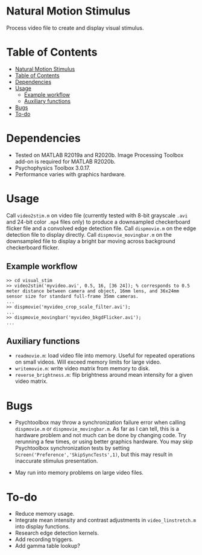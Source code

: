 # Natural Motion Stimulus

Process video file to create and display visual stimulus.

# Table of Contents
<!--ts-->
   * [Natural Motion Stimulus](#natural-motion-stimulus)
   * [Table of Contents](#table-of-contents)
   * [Dependencies](#dependencies)
   * [Usage](#usage)
      * [Example workflow](#example-workflow)
      * [Auxiliary functions](#auxiliary-functions)
   * [Bugs](#bugs)
   * [To-do](#to-do)

<!-- Added by: mofei, at: Fri Feb 26 11:47:30 CST 2021 -->

<!--te-->

# Dependencies

* Tested on MATLAB R2019a and R2020b. Image Processing Toolbox add-on is required for MATLAB R2020b.
* Psychophysics Toolbox 3.0.17.
* Performance varies with graphics hardware.

# Usage

Call `video2stim.m` on video file (currently tested with 8-bit grayscale `.avi` and 24-bit color `.mp4` files only) to produce a downsampled checkerboard flicker file and a convolved edge detection file. Call `dispmovie.m` on the edge detection file to display directly. Call `dispmovie_movingbar.m` on the downsampled file to display a bright bar moving across background checkerboard flicker.

## Example workflow

```
>> cd visual_stim
>> video2stim('myvideo.avi', 0.5, 16, [36 24]); % corresponds to 0.5 meter distance between camera and object, 16mm lens, and 36x24mm sensor size for standard full-frame 35mm cameras.
...
>> dispmovie('myvideo_crop_scale_filter.avi');
...
>> dispmovie_movingbar('myvideo_bkgdFlicker.avi');
...
```

## Auxiliary functions

* `readmovie.m`: load video file into memory. Useful for repeated operations on small videos. Will exceed memory limits for large video.
* `writemovie.m`: write video matrix from memory to disk.
* `reverse_brightness.m`: flip brightness around mean intensity for a given video matrix.

# Bugs

* Psychtoolbox may throw a synchronization failure error when calling `dispmovie.m` or `dispmovie_movingbar.m`. As far as I can tell, this is a hardware problem and not much can be done by changing code. Try rerunning a few times, or using better graphics hardware. You may skip Psychtoolbox synchronization tests by setting `Screen('Preference','SkipSyncTests',1)`, but this may result in inaccurate stimulus presentation.

* May run into memory problems on large video files.

# To-do

* Reduce memory usage.
* Integrate mean intensity and contrast adjustments in `video_linstretch.m` into display functions.
* Research edge detection kernels.
* Add recording triggers.
* Add gamma table lookup?
